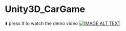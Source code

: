 # Unity3D_CarGame

⬇️ press it to watch the demo video
[![IMAGE ALT TEXT](https://user-images.githubusercontent.com/62226849/207605379-65d5c8e6-2e57-4faf-8245-bf60458f8284.png)](
https://youtu.be/NzKBt7pY1_4)
